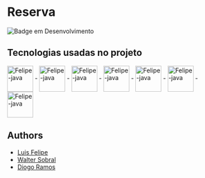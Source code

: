 # Reserva
![Badge em Desenvolvimento](http://img.shields.io/static/v1?label=STATUS&message=EM%20DESENVOLVIMENTO&color=dark&style=for-the-badge)

## Tecnologias usadas no projeto

<img align="center" alt="Felipe-java" height="60" width="60" src="https://cdn.jsdelivr.net/gh/devicons/devicon/icons/java/java-original-wordmark.svg"> -
<img align="center" alt="Felipe-java" height="60" width="60" src="https://cdn.jsdelivr.net/gh/devicons/devicon/icons/spring/spring-original-wordmark.svg"> -
<img align="center" alt="Felipe-java" height="60" width="60" src="https://cdn.jsdelivr.net/gh/devicons/devicon/icons/mysql/mysql-original-wordmark.svg" /> -
<img align="center" alt="Felipe-java" height="60" width="60" src="https://cdn.jsdelivr.net/gh/devicons/devicon/icons/html5/html5-plain-wordmark.svg" /> -
<img align="center" alt="Felipe-java" height="60" width="60" src="https://cdn.jsdelivr.net/gh/devicons/devicon/icons/css3/css3-plain-wordmark.svg" /> -
<img align="center" alt="Felipe-java" height="60" width="60" src="https://cdn.jsdelivr.net/gh/devicons/devicon/icons/javascript/javascript-original.svg" /> -
<img align="center" alt="Felipe-java" height="60" width="60" src="https://cdn.jsdelivr.net/gh/devicons/devicon/icons/vuejs/vuejs-original.svg"/>

## Authors

- [Luis Felipe](https://www.github.com/luisfelipe03)
- [Walter Sobral](https://github.com/WalterSobralF)
- [Diogo Ramos](https://github.com/DiogoRCSantana)
